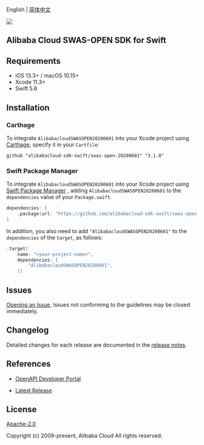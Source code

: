 English | [简体中文](README-CN.md)

![](https://aliyunsdk-pages.alicdn.com/icons/AlibabaCloud.svg)

## Alibaba Cloud SWAS-OPEN SDK for Swift

## Requirements

- iOS 13.3+ / macOS 10.15+
- Xcode 11.3+
- Swift 5.6

## Installation

### Carthage

To integrate `AlibabacloudSWASOPEN20200601` into your Xcode project using [Carthage](https://github.com/Carthage/Carthage), specify it in your `Cartfile`:

```ogdl
github "alibabacloud-sdk-swift/swas-open-20200601" "3.1.0"
```

### Swift Package Manager

To integrate `AlibabacloudSWASOPEN20200601` into your Xcode project using [Swift Package Manager](https://swift.org/package-manager/) , adding `AlibabacloudSWASOPEN20200601` to the `dependencies` value of your `Package.swift`.

```swift
dependencies: [
    .package(url: "https://github.com/alibabacloud-sdk-swift/swas-open-20200601.git", from: "3.1.0")
]
```

In addition, you also need to add `"AlibabacloudSWASOPEN20200601"` to the `dependencies` of the `target`, as follows:

```swift
.target(
    name: "<your-project-name>",
    dependencies: [
        "AlibabacloudSWASOPEN20200601",
    ])
```

## Issues

[Opening an Issue](https://github.com/alibabacloud-sdk-swift/swas-open-20200601/issues/new), Issues not conforming to the guidelines may be closed immediately.

## Changelog

Detailed changes for each release are documented in the [release notes](./ChangeLog.txt).

## References

* [OpenAPI Developer Portal](https://next.api.alibabacloud.com/home)
- [Latest Release](https://github.com/alibabacloud-sdk-swift/swas-open-20200601)

## License

[Apache-2.0](http://www.apache.org/licenses/LICENSE-2.0)

Copyright (c) 2009-present, Alibaba Cloud All rights reserved.
